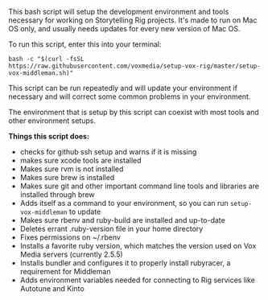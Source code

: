 This bash script will setup the development environment and tools necessary for working on Storytelling
Rig projects. It's made to run on Mac OS only, and usually needs updates for every new version of Mac OS.

To run this script, enter this into your terminal:

```
bash -c "$(curl -fsSL https://raw.githubusercontent.com/voxmedia/setup-vox-rig/master/setup-vox-middleman.sh)"
```

This script can be run repeatedly and will update your environment if necessary and will correct some
common problems in your environment.

The environment that is setup by this script can coexist with most tools and other environment setups.

**Things this script does:**
- checks for github ssh setup and warns if it is missing
- makes sure xcode tools are installed
- Makes sure rvm is not installed
- Makes sure brew is installed
- Makes sure git and other important command line tools and libraries are installed through brew
- Adds itself as a command to your environment, so you can run `setup-vox-middleman` to update
- Makes sure rbenv and ruby-build are installed and up-to-date
- Deletes errant .ruby-version file in your home directory
- Fixes permissions on ~/.rbenv
- Installs a favorite ruby version, which matches the version used on Vox Media servers (currently 2.5.5)
- Installs bundler and configures it to properly install rubyracer, a requirement for Middleman
- Adds environment variables needed for connecting to Rig services like Autotune and Kinto
